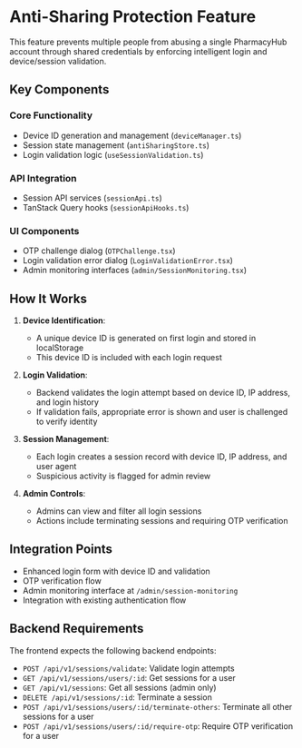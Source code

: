 # Anti-Sharing Protection Feature

This feature prevents multiple people from abusing a single PharmacyHub account through shared credentials by enforcing intelligent login and device/session validation.

## Key Components

### Core Functionality
- Device ID generation and management (`deviceManager.ts`)
- Session state management (`antiSharingStore.ts`)
- Login validation logic (`useSessionValidation.ts`)

### API Integration
- Session API services (`sessionApi.ts`)
- TanStack Query hooks (`sessionApiHooks.ts`)

### UI Components
- OTP challenge dialog (`OTPChallenge.tsx`)
- Login validation error dialog (`LoginValidationError.tsx`)
- Admin monitoring interfaces (`admin/SessionMonitoring.tsx`)

## How It Works

1. **Device Identification**:
   - A unique device ID is generated on first login and stored in localStorage
   - This device ID is included with each login request

2. **Login Validation**:
   - Backend validates the login attempt based on device ID, IP address, and login history
   - If validation fails, appropriate error is shown and user is challenged to verify identity

3. **Session Management**:
   - Each login creates a session record with device ID, IP address, and user agent
   - Suspicious activity is flagged for admin review

4. **Admin Controls**:
   - Admins can view and filter all login sessions
   - Actions include terminating sessions and requiring OTP verification

## Integration Points

- Enhanced login form with device ID and validation
- OTP verification flow
- Admin monitoring interface at `/admin/session-monitoring`
- Integration with existing authentication flow

## Backend Requirements

The frontend expects the following backend endpoints:
- `POST /api/v1/sessions/validate`: Validate login attempts
- `GET /api/v1/sessions/users/:id`: Get sessions for a user
- `GET /api/v1/sessions`: Get all sessions (admin only)
- `DELETE /api/v1/sessions/:id`: Terminate a session
- `POST /api/v1/sessions/users/:id/terminate-others`: Terminate all other sessions for a user
- `POST /api/v1/sessions/users/:id/require-otp`: Require OTP verification for a user
